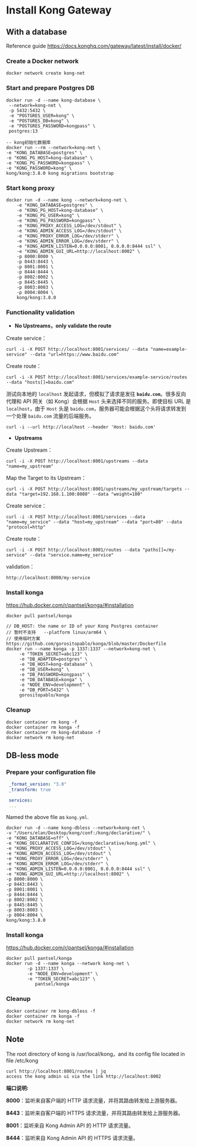 # Install Kong Gateway

## With a database

Reference guide https://docs.konghq.com/gateway/latest/install/docker/

### Create a Docker network

```
docker network create kong-net
```


### Start and prepare Postgres DB

```
docker run -d --name kong-database \
 --network=kong-net \
 -p 5432:5432 \
 -e "POSTGRES_USER=kong" \
 -e "POSTGRES_DB=kong" \
 -e "POSTGRES_PASSWORD=kongpass" \
 postgres:13

-- kong初始化数据库
docker run --rm --network=kong-net \
-e "KONG_DATABASE=postgres" \
-e "KONG_PG_HOST=kong-database" \
-e "KONG_PG_PASSWORD=kongpass" \
-e "KONG_PASSWORD=kong" \
kong/kong:3.8.0 kong migrations bootstrap
```

### Start kong proxy

```
docker run -d --name kong --network=kong-net \
    -e "KONG_DATABASE=postgres" \
    -e "KONG_PG_HOST=kong-database" \
    -e "KONG_PG_USER=kong" \
    -e "KONG_PG_PASSWORD=kongpass" \
    -e "KONG_PROXY_ACCESS_LOG=/dev/stdout" \
    -e "KONG_ADMIN_ACCESS_LOG=/dev/stdout" \
    -e "KONG_PROXY_ERROR_LOG=/dev/stderr" \
    -e "KONG_ADMIN_ERROR_LOG=/dev/stderr" \
    -e "KONG_ADMIN_LISTEN=0.0.0.0:8001, 0.0.0.0:8444 ssl" \
    -e "KONG_ADMIN_GUI_URL=http://localhost:8002" \
    -p 8000:8000 \
    -p 8443:8443 \
    -p 8001:8001 \
    -p 8444:8444 \
    -p 8002:8002 \
    -p 8445:8445 \
    -p 8003:8003 \
    -p 8004:8004 \
    kong/kong:3.8.0
```

### Functionality validation

- **No Upstreams，only validate the route**

Create service：

```
curl -i -X POST http://localhost:8001/services/ --data "name=example-service" --data "url=https://www.baidu.com" 
```

Create route：

```
curl -i -X POST http://localhost:8001/services/example-service/routes --data "hosts[]=baidu.com"
```

测试向本地的 `localhost` 发起请求，但模拟了请求是发往 **`baidu.com`**。很多反向代理和 API 网关（如 Kong）会根据 `Host` 头来选择不同的服务。即使目标 URL 是 `localhost`，由于 `Host` 头是 `baidu.com`，服务器可能会根据这个头将请求转发到一个处理 `baidu.com` 流量的后端服务。

```
curl -i --url http://localhost --header 'Host: baidu.com'
```

* **Upstreams**

Create Upstream：

```
curl -i -X POST http://localhost:8001/upstreams --data "name=my_upstream"
```

Map the Target to its Upstream：

```
curl -i -X POST http://localhost:8001/upstreams/my_upstream/targets --data "target=192.168.1.100:8080" --data "weight=100"
```

Create service：

```
curl -i -X POST http://localhost:8001/services --data "name=my_service" --data "host=my_upstream" --data "port=80" --data "protocol=http"
```

Create route：

```
curl -i -X POST http://localhost:8001/routes --data "paths[]=/my-service" --data "service.name=my_service"
```

validation：

```
http://localhost:8000/my-service
```

###  Install konga

https://hub.docker.com/r/pantsel/konga/#installation

```
docker pull pantsel/konga

// DB_HOST: the name or ID of your Kong Postgres container
// 暂时不支持   --platform linux/arm64 \
// 使用临时方案 https://github.com/gorositopablo/konga/blob/master/Dockerfile
docker run --name konga -p 1337:1337 --network=kong-net \
     -e "TOKEN_SECRET=abc123" \
     -e "DB_ADAPTER=postgres" \
     -e "DB_HOST=kong-database" \
     -e "DB_USER=kong" \
     -e "DB_PASSWORD=kongpass" \
     -e "DB_DATABASE=konga" \
     -e "NODE_ENV=development" \
     -e "DB_PORT=5432" \
     gorositopablo/konga
```

### Cleanup 

```
docker container rm kong -f
docker container rm konga -f
docker container rm kong-database -f
docker network rm kong-net
```


## DB-less mode

### Prepare your configuration file

```yaml
 _format_version: "3.0"
 _transform: true

 services:
 ...
```

Named the above file as `kong.yml`.

```
docker run -d --name kong-dbless --network=kong-net \
-v "/Users/elan/Desktop/kong/conf:/kong/declarative/" \
-e "KONG_DATABASE=off" \
-e "KONG_DECLARATIVE_CONFIG=/kong/declarative/kong.yml" \
-e "KONG_PROXY_ACCESS_LOG=/dev/stdout" \
-e "KONG_ADMIN_ACCESS_LOG=/dev/stdout" \
-e "KONG_PROXY_ERROR_LOG=/dev/stderr" \
-e "KONG_ADMIN_ERROR_LOG=/dev/stderr" \
-e "KONG_ADMIN_LISTEN=0.0.0.0:8001, 0.0.0.0:8444 ssl" \
-e "KONG_ADMIN_GUI_URL=http://localhost:8002" \
-p 8000:8000 \
-p 8443:8443 \
-p 8001:8001 \
-p 8444:8444 \
-p 8002:8002 \
-p 8445:8445 \
-p 8003:8003 \
-p 8004:8004 \
kong/kong:3.8.0
```

###  Install konga

https://hub.docker.com/r/pantsel/konga/#installation

```
docker pull pantsel/konga
docker run -d --name konga --network kong-net \
        -p 1337:1337 \
        -e "NODE_ENV=development" \
        -e "TOKEN_SECRET=abc123" \
           pantsel/konga
```

### Cleanup 

```
docker container rm kong-dbless -f
docker container rm konga -f
docker network rm kong-net
```

## Note

The root directory of kong is /usr/local/kong，and its config file located in file /etc/kong

```
curl http://localhost:8001/routes | jq
access the kong admin ui via the link http://localhost:8002
```

**端口说明:**

**8000**：监听来自客户端的 HTTP 请求流量，并将其路由转发给上游服务器。

**8443**：监听来自客户端的 HTTPS 请求流量，并将其路由转发给上游服务器。

**8001**：监听来自 Kong Admin API 的 HTTP 请求流量。

**8444**：监听来自 Kong Admin API 的 HTTPS 请求流量。

